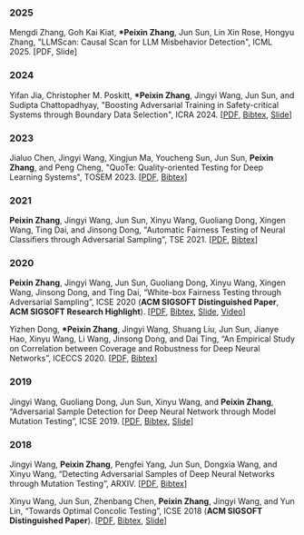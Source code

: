 ### 2025
Mengdi Zhang, Goh Kai Kiat, **\*Peixin Zhang**, Jun Sun, Lin Xin Rose, Hongyu Zhang, "LLMScan: Causal Scan for LLM Misbehavior Detection", ICML 2025. \[PDF, Slide\]

### 2024
Yifan Jia, Christopher M. Poskitt, **\*Peixin Zhang**, Jingyi Wang, Jun Sun, and Sudipta Chattopadhyay, "Boosting Adversarial Training in Safety-critical Systems through Boundary Data Selection", ICRA 2024. \[[PDF](http://pxzhang94.github.io/paper/ai_analysis/rast.pdf), [Bibtex](http://pxzhang94.github.io/bibtex/rast.html), [Slide](http://pxzhang94.github.io/slide/icra24.pdf)\]

### 2023
Jialuo Chen, Jingyi Wang, Xingjun Ma, Youcheng Sun, Jun Sun, **Peixin Zhang**, and Peng Cheng, "QuoTe: Quality-oriented Testing for Deep Learning Systems", TOSEM 2023. \[[PDF](http://pxzhang94.github.io/paper/ai_analysis/quote.pdf), [Bibtex](http://pxzhang94.github.io/bibtex/quote.html)\]

### 2021
**Peixin Zhang**, Jingyi Wang, Jun Sun, Xinyu Wang, Guoliang Dong, Xingen Wang, Ting Dai, and Jinsong Dong,
"Automatic Fairness Testing of Neural Classifiers through Adversarial Sampling", TSE 2021. \[[PDF](http://pxzhang94.github.io/paper/ai_analysis/tse_final.pdf), [Bibtex](http://pxzhang94.github.io/bibtex/adf.html)\]

### 2020
**Peixin Zhang**, Jingyi Wang, Jun Sun, Guoliang Dong, Xinyu Wang, Xingen Wang, Jinsong Dong, and Ting Dai, “White-box Fairness Testing through Adversarial Sampling”, ICSE 2020 (**ACM SIGSOFT Distinguished Paper**, **ACM SIGSOFT Research Highlight**). \[[PDF](http://pxzhang94.github.io/paper/ai_analysis/icse2020.pdf), [Bibtex](http://pxzhang94.github.io/bibtex/fairness_testing.html), [Slide](http://pxzhang94.github.io/slide/icse20.pdf), [Video](http://pxzhang94.github.io/video/icse20.mp4)\]

Yizhen Dong, **\*Peixin Zhang**, Jingyi Wang, Shuang Liu, Jun Sun, Jianye Hao, Xinyu Wang, Li Wang, Jinsong Dong, and Dai Ting, “An Empirical Study on Correlation between Coverage and Robustness for Deep Neural Networks”, ICECCS 2020. \[[PDF](http://pxzhang94.github.io/paper/ai_analysis/coverage_robustness.pdf), [Bibtex](http://pxzhang94.github.io/bibtex/coverage_robustness.html)\]

### 2019
Jingyi Wang, Guoliang Dong, Jun Sun, Xinyu Wang, and **Peixin Zhang**, “Adversarial Sample Detection for Deep Neural Network through Model Mutation Testing”, ICSE 2019. \[[PDF](http://pxzhang94.github.io/paper/ai_analysis/icse2019.pdf), [Bibtex](http://pxzhang94.github.io/bibtex/model_mutation.html), [Slide](http://pxzhang94.github.io/slide/icse19.pdf)\]

### 2018
Jingyi Wang, **Peixin Zhang**, Pengfei Yang, Jun Sun, Dongxia Wang, and Xinyu Wang, “Detecting Adversarial Samples of Deep Neural Networks through Mutation Testing”, ARXIV. \[[PDF](http://pxzhang94.github.io/paper/ai_analysis/input_mutation.pdf), [Bibtex](http://pxzhang94.github.io/bibtex/input_mutation.html)\]

Xinyu Wang, Jun Sun, Zhenbang Chen, **Peixin Zhang**, Jingyi Wang, and Yun Lin, “Towards Optimal Concolic Testing”, ICSE 2018 (**ACM SIGSOFT Distinguished Paper**). \[[PDF](http://pxzhang94.github.io/paper/concolic_testing/icse2018.pdf), [Bibtex](http://pxzhang94.github.io/bibtex/optimal_concolic.html), [Slide](http://pxzhang94.github.io/slide/icse18.pdf)\]



